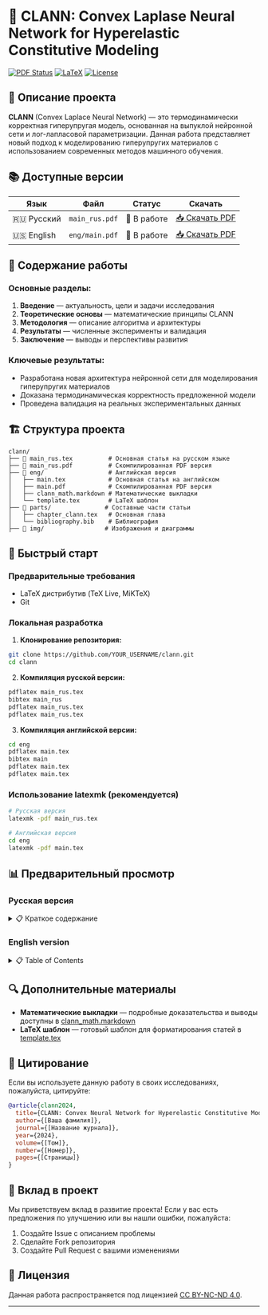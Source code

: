 # 🧠 CLANN: Convex Laplase Neural Network for Hyperelastic Constitutive Modeling

[![PDF Status](https://img.shields.io/badge/PDF-Доступен-brightgreen.svg)](main_rus.pdf)
[![LaTeX](https://img.shields.io/badge/LaTeX-3.14159-blue.svg)](https://www.latex-project.org/)
[![License](https://img.shields.io/badge/License-CC--BY--NC--ND-red.svg)](LICENSE)

## 📖 Описание проекта

**CLANN** (Convex Laplace Neural Network) — это термодинамически корректная гиперупругая модель, основанная на выпуклой нейронной сети и лог-лапласовой параметризации. Данная работа представляет новый подход к моделированию гиперупругих материалов с использованием современных методов машинного обучения.


## 📚 Доступные версии

| Язык | Файл | Статус | Скачать |
|------|------|--------|---------|
| 🇷🇺 Русский | `main_rus.pdf` | 🔄 В работе | [📥 Скачать PDF](main_rus.pdf) |
| 🇺🇸 English | `eng/main.pdf` | 🔄 В работе | [📥 Скачать PDF](eng/main.pdf) |

## 🔬 Содержание работы

### Основные разделы:
1. **Введение** — актуальность, цели и задачи исследования
2. **Теоретические основы** — математические принципы CLANN
3. **Методология** — описание алгоритма и архитектуры
4. **Результаты** — численные эксперименты и валидация
5. **Заключение** — выводы и перспективы развития

### Ключевые результаты:
- Разработана новая архитектура нейронной сети для моделирования гиперупругих материалов
- Доказана термодинамическая корректность предложенной модели
- Проведена валидация на реальных экспериментальных данных

## 🏗️ Структура проекта

```
clann/
├── 📄 main_rus.tex          # Основная статья на русском языке
├── 📄 main_rus.pdf          # Скомпилированная PDF версия
├── 📁 eng/                  # Английская версия
│   ├── main.tex            # Основная статья на английском
│   ├── main.pdf            # Скомпилированная PDF версия
│   ├── clann_math.markdown # Математические выкладки
│   └── template.tex        # LaTeX шаблон
├── 📁 parts/               # Составные части статьи
│   ├── chapter_clann.tex   # Основная глава
│   └── bibliography.bib    # Библиография
├── 📁 img/                 # Изображения и диаграммы
```

## 🚀 Быстрый старт

### Предварительные требования
- LaTeX дистрибутив (TeX Live, MiKTeX)
- Git

### Локальная разработка

1. **Клонирование репозитория:**
```bash
git clone https://github.com/YOUR_USERNAME/clann.git
cd clann
```

2. **Компиляция русской версии:**
```bash
pdflatex main_rus.tex
bibtex main_rus
pdflatex main_rus.tex
pdflatex main_rus.tex
```

3. **Компиляция английской версии:**
```bash
cd eng
pdflatex main.tex
bibtex main
pdflatex main.tex
pdflatex main.tex
```

### Использование latexmk (рекомендуется)
```bash
# Русская версия
latexmk -pdf main_rus.tex

# Английская версия
cd eng
latexmk -pdf main.tex
```

## 📊 Предварительный просмотр

### Русская версия
<details>
<summary>📋 Краткое содержание</summary>

- **Введение** — актуальность и цели исследования
- **Теоретические основы CLANN** — математические принципы
- **Методология** — алгоритм и архитектура
- **Результаты** — эксперименты и валидация
- **Заключение** — выводы и перспективы

</details>

### English version
<details>
<summary>📋 Table of Contents</summary>

- **Introduction** — relevance and research objectives
- **Theoretical foundations of CLANN** — mathematical principles
- **Methodology** — algorithm and architecture
- **Results** — experiments and validation
- **Conclusion** — findings and future prospects

</details>

## 🔍 Дополнительные материалы

- **Математические выкладки** — подробные доказательства и выводы доступны в [clann_math.markdown](eng/clann_math.markdown)
- **LaTeX шаблон** — готовый шаблон для форматирования статей в [template.tex](eng/template.tex)

## 📝 Цитирование

Если вы используете данную работу в своих исследованиях, пожалуйста, цитируйте:

```bibtex
@article{clann2024,
  title={CLANN: Convex Neural Network for Hyperelastic Constitutive Modeling},
  author={[Ваша фамилия]},
  journal={[Название журнала]},
  year={2024},
  volume={[Том]},
  number={[Номер]},
  pages={[Страницы]}
}
```

## 🤝 Вклад в проект

Мы приветствуем вклад в развитие проекта! Если у вас есть предложения по улучшению или вы нашли ошибки, пожалуйста:

1. Создайте Issue с описанием проблемы
2. Сделайте Fork репозитория
3. Создайте Pull Request с вашими изменениями

## 📄 Лицензия

Данная работа распространяется под лицензией [CC BY-NC-ND 4.0](https://creativecommons.org/licenses/by-nc-nd/4.0/).

---
</div>
